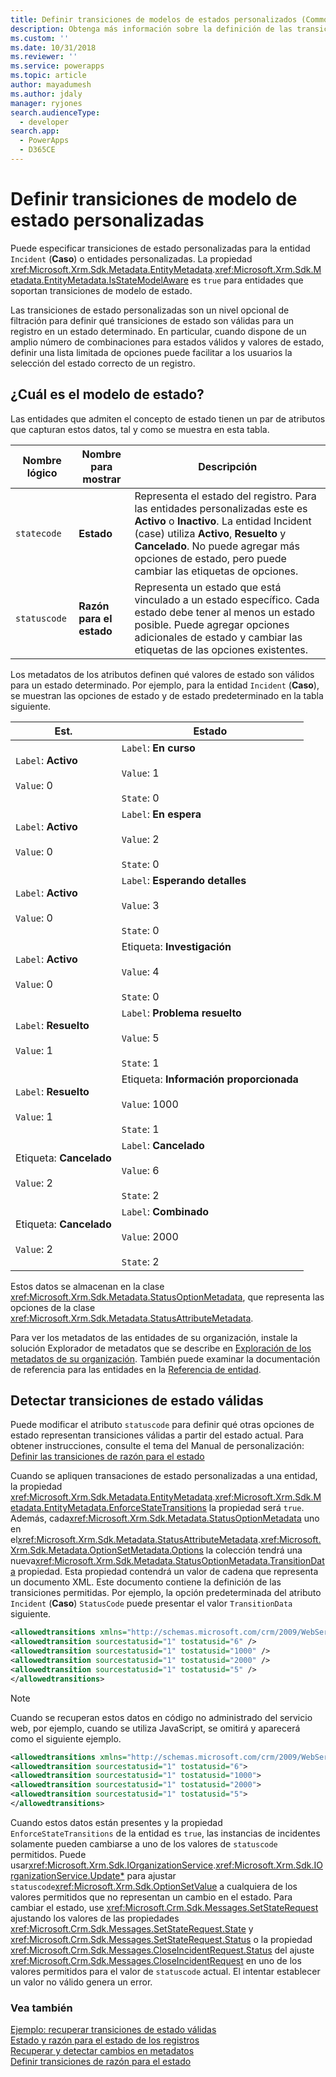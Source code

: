 ```yaml
---
title: Definir transiciones de modelos de estados personalizados (Common Data Service para aplicaciones) | Microsoft Docs
description: Obtenga más información sobre la definición de las transiciones de modelos de estado personalizados para la entidad Incidente (caso) o entidades personalizadas.
ms.custom: ''
ms.date: 10/31/2018
ms.reviewer: ''
ms.service: powerapps
ms.topic: article
author: mayadumesh
ms.author: jdaly
manager: ryjones
search.audienceType:
  - developer
search.app:
  - PowerApps
  - D365CE
---
```

# <a name="define-custom-state-model-transitions"></a>Definir transiciones de modelo de estado personalizadas

Puede especificar transiciones de estado personalizadas para la entidad `Incident` (**Caso**) o entidades personalizadas. La propiedad <xref:Microsoft.Xrm.Sdk.Metadata.EntityMetadata>.<xref:Microsoft.Xrm.Sdk.Metadata.EntityMetadata.IsStateModelAware> es `true` para entidades que soportan transiciones de modelo de estado.  
  
 Las transiciones de estado personalizadas son un nivel opcional de filtración para definir qué transiciones de estado son válidas para un registro en un estado determinado. En particular, cuando dispone de un amplio número de combinaciones para estados válidos y valores de estado, definir una lista limitada de opciones puede facilitar a los usuarios la selección del estado correcto de un registro.  

<a name="BKMK_StateModel"></a>
   
## <a name="what-is-the-state-model"></a>¿Cuál es el modelo de estado?  
 Las entidades que admiten el concepto de estado tienen un par de atributos que capturan estos datos, tal y como se muestra en esta tabla.  
  
|Nombre lógico|Nombre para mostrar|Descripción|  
|------------------|------------------|-----------------|  
|`statecode`|**Estado**|Representa el estado del registro. Para las entidades personalizadas este es **Activo** o **Inactivo**. La entidad Incident (case) utiliza **Activo**, **Resuelto** y **Cancelado**. No puede agregar más opciones de estado, pero puede cambiar las etiquetas de opciones.|  
|`statuscode`|**Razón para el estado**|Representa un estado que está vinculado a un estado específico. Cada estado debe tener al menos un estado posible. Puede agregar opciones adicionales de estado y cambiar las etiquetas de las opciones existentes.|  
  
 Los metadatos de los atributos definen qué valores de estado son válidos para un estado determinado. Por ejemplo, para la entidad `Incident` (**Caso**), se muestran las opciones de estado y de estado predeterminado en la tabla siguiente.  
  
|Est.|Estado|  
|-----------|------------|  
|`Label`: **Activo**<br /><br /> `Value`: 0|`Label`: **En curso**<br /><br /> `Value`: 1<br /><br /> `State`: 0|  
|`Label`: **Activo**<br /><br /> `Value`: 0|`Label`: **En espera**<br /><br /> `Value`: 2<br /><br /> `State`: 0|  
|`Label`: **Activo**<br /><br /> `Value`: 0|`Label`: **Esperando detalles**<br /><br /> `Value`: 3<br /><br /> `State`: 0|  
|`Label`: **Activo**<br /><br /> `Value`: 0|Etiqueta: **Investigación**<br /><br /> `Value`: 4<br /><br /> `State`: 0|  
|`Label`: **Resuelto**<br /><br /> `Value`: 1|`Label`: **Problema resuelto**<br /><br /> `Value`: 5<br /><br /> `State`: 1|  
|`Label`: **Resuelto**<br /><br /> `Value`: 1|Etiqueta: **Información proporcionada**<br /><br /> `Value`: 1000<br /><br /> `State`: 1|  
|Etiqueta: **Cancelado**<br /><br /> `Value`: 2|`Label`: **Cancelado**<br /><br /> `Value`: 6<br /><br /> `State`: 2|  
|Etiqueta: **Cancelado**<br /><br /> `Value`: 2|`Label`: **Combinado**<br /><br /> `Value`: 2000<br /><br /> `State`: 2|  
  
 Estos datos se almacenan en la clase <xref:Microsoft.Xrm.Sdk.Metadata.StatusOptionMetadata>, que representa las opciones de la clase <xref:Microsoft.Xrm.Sdk.Metadata.StatusAttributeMetadata>.  
  
Para ver los metadatos de las entidades de su organización, instale la solución Explorador de metadatos que se describe en [Exploración de los metadatos de su organización](browse-your-metadata.md). También puede examinar la documentación de referencia para las entidades en la [Referencia de entidad](/reference/about-entity-reference.md).
  
<a name="BKMK_DetectValidStatusTransitions"></a>   

## <a name="detect-valid-status-transitions"></a>Detectar transiciones de estado válidas  
 Puede modificar el atributo `statuscode` para definir qué otras opciones de estado representan transiciones válidas a partir del estado actual. Para obtener instrucciones, consulte el tema del Manual de personalización: [Definir las transiciones de razón para el estado](http://go.microsoft.com/fwlink/p/?LinkId=393657)  
  
 Cuando se apliquen transaciones de estado personalizadas a una entidad, la propiedad <xref:Microsoft.Xrm.Sdk.Metadata.EntityMetadata>.<xref:Microsoft.Xrm.Sdk.Metadata.EntityMetadata.EnforceStateTransitions> la propiedad será `true`. Además, cada<xref:Microsoft.Xrm.Sdk.Metadata.StatusOptionMetadata> uno en el<xref:Microsoft.Xrm.Sdk.Metadata.StatusAttributeMetadata>.<xref:Microsoft.Xrm.Sdk.Metadata.OptionSetMetadata.Options> la colección tendrá una nueva<xref:Microsoft.Xrm.Sdk.Metadata.StatusOptionMetadata.TransitionData> propiedad. Esta propiedad contendrá un valor de cadena que representa un documento XML. Este documento contiene la definición de las transiciones permitidas. Por ejemplo, la opción predeterminada del atributo `Incident` (**Caso**) `StatusCode` puede presentar el valor `TransitionData` siguiente.  
  
```xml  
<allowedtransitions xmlns="http://schemas.microsoft.com/crm/2009/WebServices">  
<allowedtransition sourcestatusid="1" tostatusid="6" />  
<allowedtransition sourcestatusid="1" tostatusid="1000" />   
<allowedtransition sourcestatusid="1" tostatusid="2000" />  
<allowedtransition sourcestatusid="1" tostatusid="5" />  
</allowedtransitions>  
```  
  
> [!NOTE]
>  Cuando se recuperan estos datos en código no administrado del servicio web, por ejemplo, cuando se utiliza JavaScript, se omitirá y aparecerá como el siguiente ejemplo.  
  
```xml  
<allowedtransitions xmlns="http://schemas.microsoft.com/crm/2009/WebServices">  
<allowedtransition sourcestatusid="1" tostatusid="6">  
<allowedtransition sourcestatusid="1" tostatusid="1000">  
<allowedtransition sourcestatusid="1" tostatusid="2000">  
<allowedtransition sourcestatusid="1" tostatusid="5">  
</allowedtransitions>  
```  
  
 Cuando estos datos están presentes y la propiedad `EnforceStateTransitions` de la entidad es `true`, las instancias de incidentes solamente pueden cambiarse a uno de los valores de `statuscode` permitidos. Puede usar<xref:Microsoft.Xrm.Sdk.IOrganizationService>.<xref:Microsoft.Xrm.Sdk.IOrganizationService.Update*> para ajustar `statuscode`<xref:Microsoft.Xrm.Sdk.OptionSetValue> a cualquiera de los valores permitidos que no representan un cambio en el estado. Para cambiar el estado, use <xref:Microsoft.Crm.Sdk.Messages.SetStateRequest> ajustando los valores de las propiedades <xref:Microsoft.Crm.Sdk.Messages.SetStateRequest.State> y <xref:Microsoft.Crm.Sdk.Messages.SetStateRequest.Status> o la propiedad <xref:Microsoft.Crm.Sdk.Messages.CloseIncidentRequest.Status> del ajuste <xref:Microsoft.Crm.Sdk.Messages.CloseIncidentRequest> en uno de los valores permitidos para el valor de `statuscode` actual. El intentar establecer un valor no válido genera un error.  
  
### <a name="see-also"></a>Vea también  
 [Ejemplo: recuperar transiciones de estado válidas](org-service/samples/retrieve-valid-status-transitions.md)   
 [Estado y razón para el estado de los registros](/dynamics365/customer-engagement/developer/introduction-entities#bkmk_RecordStateandStatus)   
 [Recuperar y detectar cambios en metadatos](/dynamics365/customer-engagement/developer/retrieve-detect-changes-metadata)   
 [Definir transiciones de razón para el estado](http://go.microsoft.com/fwlink/p/?LinkId=393657)
